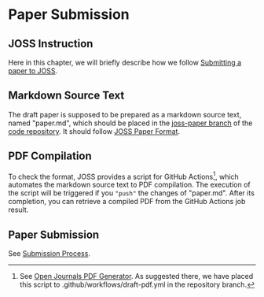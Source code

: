 # Paper Submission

## JOSS Instruction

Here in this chapter, we will briefly describe how we follow [Submitting a paper to JOSS](https://joss.readthedocs.io/en/latest/submitting.html).

## Markdown Source Text

The draft paper is supposed to be prepared as a markdown source text, named "paper.md", which should be placed in the [joss-paper branch](https://github.com/biosaxs-dev/molass-library/tree/joss-paper) of the [code repository](https://github.com/biosaxs-dev/molass-library). It should follow [JOSS Paper Format](https://joss.readthedocs.io/en/latest/paper.html).

## PDF Compilation

To check the format, JOSS provides a script for GitHub Actions[^1], which automates the markdown source text to PDF compilation.
The execution of the script will be triggered if you `"push"` the changes of "paper.md". After its completion, you can retrieve a compiled PDF from the GitHub Actions job result.

[^1]: See [Open Journals PDF Generator](https://github.com/marketplace/actions/open-journals-pdf-generator). As suggested there, we have placed this script to .github/workflows/draft-pdf.yml in the repository branch.

## Paper Submission

See [Submission Process](https://joss.readthedocs.io/en/latest/submitting.html#submission-process).